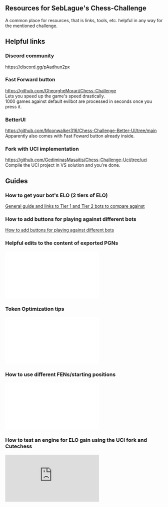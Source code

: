 ## Resources for SebLague's Chess-Challenge
A common place for resources, that is links, tools, etc. helpful in any way for the mentioned challenge.

## Helpful links
### Discord community
https://discord.gg/pAadhun2px

### Fast Forward button
https://github.com/GheorgheMorari/Chess-Challenge <br/>
Lets you speed up the game's speed drastically. <br/>
1000 games against default evilbot are processed in seconds once you press it.

### BetterUI
https://github.com/Moonwalker316/Chess-Challenge-Better-UI/tree/main <br/>
Apparently also comes with Fast Foward button already inside. <br/>

### Fork with UCI implementation
https://github.com/GediminasMasaitis/Chess-Challenge-Uci/tree/uci <br/>
Compile the UCI project in VS solution and you're done. <br/>

## Guides

### How to get your bot's ELO (2 tiers of ELO)
[General guide and links to Tier 1 and Tier 2 bots to compare against
](https://github.com/Tumpa-Prizrak/MyBot-Chess-Challenge/blob/main/Chess-Challenge/guides/elo.md) <br/>
### How to add buttons for playing against different bots
[How to add buttons for playing against different bots](https://github.com/SebLague/Chess-Challenge/discussions/239)
### Helpful edits to the content of exported PGNs
![Guides/editPGNOutput.md](Guides/editPGNOutput.md)
### Token Optimization tips
![Guides/tokenOpt.md](Guides/tokenOpt.md)
### How to use different FENs/starting positions
![Guides/fensGuide.md](Guides/fensGuide.md)
### How to test an engine for ELO gain using the UCI fork and Cutechess
![How to test an engine for ELO gain using the UCI fork and Cutechess](https://github.com/GediminasMasaitis/Chess-Challenge-Uci/blob/uci/HOW-TO-TEST.md)
